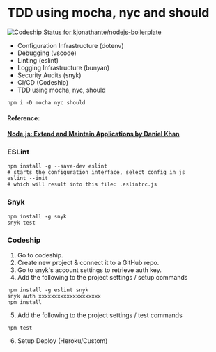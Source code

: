 # TDD using mocha, nyc and should
[![Codeship Status for kjonathante/nodejs-boilerplate](https://app.codeship.com/projects/6b8ebff0-5104-0137-5a7e-3689c7fabad4/status?branch=master)](https://app.codeship.com/projects/340065)
- Configuration Infrastructure (dotenv)
- Debugging (vscode)
- Linting (eslint)
- Logging Infrastructure (bunyan)
- Security Audits (snyk)
- CI/CD (Codeship)
- TDD using mocha, nyc, should

```
npm i -D mocha nyc should
```

#### Reference:
#### [Node.js: Extend and Maintain Applications by Daniel Khan ](https://www.lynda.com/Node-js-tutorials/Architecting-Enterprise-Scale-Node-js-Applications/569191-2.html?org=sfpl.org)

### ESLint
```
npm install -g --save-dev eslint
# starts the configuration interface, select config in js
eslint --init 
# which will result into this file: .eslintrc.js
```
### Snyk
```
npm install -g snyk
snyk test
```
### Codeship
1. Go to codeship.
2. Create new project & connect it to a GitHub repo.
3. Go to snyk's account settings to retrieve auth key.
4. Add the following to the project settings / setup commands
```
npm install -g eslint snyk
snyk auth xxxxxxxxxxxxxxxxxxxx
npm install
```
5. Add the following to the project settings / test commands
```
npm test
```
6. Setup Deploy (Heroku/Custom)
